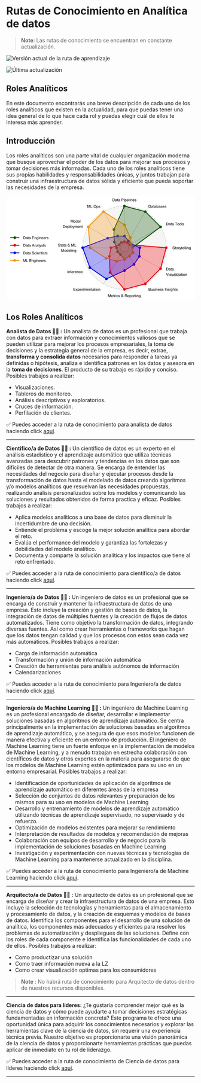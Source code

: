 # Rutas de Conocimiento en Analítica de datos


> **Note**: Las rutas de conocimiento se encuentran en constante actualización.

![Versión actual de la ruta de aprendizaje](https://img.shields.io/github/manifest-json/v/JoseMVergara/Ruta_de_aprendizaje_ML?color=orange&label=versi%C3%B3n%20actual&logo=version)

![Última actualización](https://img.shields.io/github/last-commit/JoseMVergara/Ruta_de_aprendizaje_ML?label=%C3%9Altima%20actualizaci%C3%B3n)



## **Roles Analíticos**
En este documento encontrarás una breve descripción de cada uno de los roles analíticos que existen en la actualidad, para que puedas tener una idea general de lo que hace cada rol y puedas elegir cuál de ellos te interesa más aprender.

## Introducción
Los roles analíticos son una parte vital de cualquier organización moderna que busque aprovechar el poder de los datos para mejorar sus procesos y tomar decisiones más informadas. Cada uno de los roles analíticos tiene sus propias habilidades y responsabilidades únicas, y juntos trabajan para construir una infraestructura de datos sólida y eficiente que pueda soportar las necesidades de la empresa.

![Roles analíticos y sus responsabilidades](./images/roles_analiticos.jfif "Roles analíticos y sus responsabilidades")

## Los Roles Analíticos

**Analista de Datos :artist: :** Un analista de datos es un profesional que trabaja con datos para extraer información y conocimientos valiosos que se pueden utilizar para mejorar los procesos empresariales, la toma de decisiones y la estrategia general de la empresa, es decir, extrae, **transforma y consolida datos** necesarios para responder a tareas ya definidas o hipótesis, analiza e identifica patrones en los datos y asesora en la **toma de decisiones**. El producto de su trabajo es rápido y conciso. Posibles trabajos a realizar:
    
- Visualizaciones.
- Tableros de monitoreo.
- Análisis descriptivos y exploratorios.
- Cruces de información.
- Perfilación de clientes.

:white_check_mark: Puedes acceder a la ruta de conocimiento para analista de datos haciendo click [aquí](https://github.com/JoseMVergara/Ruta_de_aprendizaje_ML/blob/main/analista_datos.md).


---
**Científico/a de Datos :scientist: :** Un científico de datos es un experto en el análisis estadístico y el aprendizaje automático que utiliza técnicas avanzadas para descubrir patrones y tendencias en los datos que son difíciles de detectar de otra manera. Se encarga de entender las necesidades del negocio para diseñar y ejecutar procesos desde la transformación de datos hasta el modelado de datos creando algoritmos y/o modelos analíticos que resuelvan las necesidades propuestas, realizando análisis personalizados sobre los modelos y comunicando las soluciones y resultados obtenidos de forma practica y eficaz. Posibles trabajos a realizar:​

 - Aplica modelos analíticos a una base de datos para disminuir la incertidumbre de una decisión​.
- Entiende el problema y escoge la mejor solución analítica para abordar el reto​.
- Evalúa el performance del modelo y garantiza las fortalezas y debilidades del modelo analítico​.
- Documenta y comparte la solución analítica y los impactos que tiene al reto enfrentado.

:white_check_mark: Puedes acceder a la ruta de conocimiento para científico/a de datos haciendo click [aquí](https://github.com/JoseMVergara/Ruta_de_aprendizaje_ML/blob/main/Cientifico_datos.md).

---

**Ingeniero/a de Datos :mechanic: :** Un ingeniero de datos es un profesional que se encarga de construir y mantener la infraestructura de datos de una empresa. Esto incluye la creación y gestión de bases de datos, la integración de datos de múltiples fuentes y la creación de flujos de datos automatizados. Tiene como objetivo la transformación de datos, integrando diversas fuentes. Así como crear herramientas o frameworks que hagan que los datos tengan calidad y que los procesos con estos sean cada vez más automáticos. Posibles trabajos a realizar:​

-   Carga de información automática​
- Transformación y unión de información automática​
- Creación de herramientas para análisis autónomos de información​
- Calendarizaciones

:white_check_mark: Puedes acceder a la ruta de conocimiento para Ingeniero/a de datos haciendo click [aquí](https://github.com/JoseMVergara/Ruta_de_aprendizaje_ML/blob/main/Ing_datos.md).

---

**Ingeniero/a de Machine Learning :astronaut: :** Un ingeniero de Machine Learning es un profesional encargado de diseñar, desarrollar e implementar soluciones basadas en algoritmos de aprendizaje automático. Se centra principalmente en la implementación de soluciones basadas en algoritmos de aprendizaje automático, y se asegura de que esos modelos funcionen de manera efectiva y eficiente en un entorno de producción. El ingeniero de Machine Learning tiene un fuerte enfoque en la implementación de modelos de Machine Learning, y a menudo trabajan en estrecha colaboración con científicos de datos y otros expertos en la materia para asegurarse de que los modelos de Machine Learning estén optimizados para su uso en un entorno empresarial. Posibles trabajos a realizar:

- Identificación de oportunidades de aplicación de algoritmos de aprendizaje automático en diferentes áreas de la empresa
- Selección de conjuntos de datos relevantes y preparación de los mismos para su uso en modelos de Machine Learning
- Desarrollo y entrenamiento de modelos de aprendizaje automático utilizando técnicas de aprendizaje supervisado, no supervisado y de refuerzo.
- Optimización de modelos existentes para mejorar su rendimiento
- Interpretación de resultados de modelos y recomendación de mejoras
- Colaboración con equipos de desarrollo y de negocio para la implementación de soluciones basadas en Machine Learning
- Investigación y experimentación con nuevas técnicas y tecnologías de Machine Learning para mantenerse actualizado en la disciplina.

:white_check_mark: Puedes acceder a la ruta de conocimiento para Ingeniero/a de Machine Learning haciendo click [aquí](https://github.com/JoseMVergara/Ruta_de_aprendizaje_ML/blob/main/Ing_ML.md).

---

**Arquitecto/a de Datos :factory_worker: :** Un arquitecto de datos es un profesional que se encarga de diseñar y crear la infraestructura de datos de una empresa. Esto incluye la selección de tecnologías y herramientas para el almacenamiento y procesamiento de datos, y la creación de esquemas y modelos de bases de datos. Identifica los componentes para el desarrollo de una solución de analítica, los componentes más adecuados y eficientes para resolver los problemas de automatización y despliegues de las soluciones. Define con los roles de cada componente e identifica las funcionalidades de cada uno de ellos. Posibles trabajos a realizar:

- Como productizar una solución​
- Como traer información nueva a la LZ​
- Como crear visualización optimas para los consumidores

> **Note** : No habrá ruta de conocimiento para Arquitecto de datos dentro de nuestros recursos disponibles. 
---

**Ciencia de datos para líderes:** ¿Te gustaría comprender mejor qué es la ciencia de datos y cómo puede ayudarte a tomar decisiones estratégicas fundamentadas en información concreta? Este programa te ofrece una oportunidad única para adquirir los conocimientos necesarios y explorar las herramientas clave de la ciencia de datos, sin requerir una experiencia técnica previa. Nuestro objetivo es proporcionarte una visión panorámica de la ciencia de datos y proporcionarte herramientas prácticas que puedas aplicar de inmediato en tu rol de liderazgo.

:white_check_mark: Puedes acceder a la ruta de conocimiento de Ciencia de datos para líderes haciendo click [aquí](https://github.com/JoseMVergara/Ruta_de_aprendizaje_ML/blob/main/CD_para_lideres.md).

---